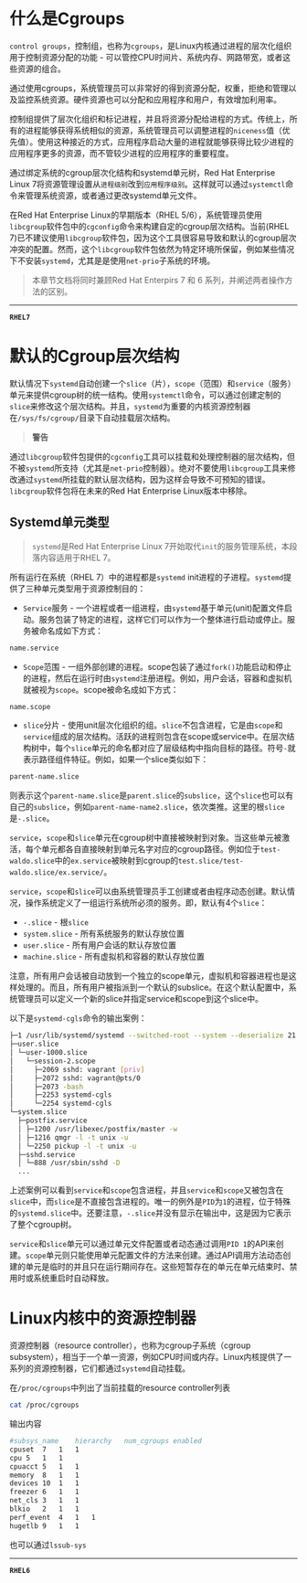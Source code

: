 # 什么是Cgroups

`control groups`，控制组，也称为`cgroups`，是Linux内核通过进程的层次化组织用于控制资源分配的功能 - 可以管控CPU时间片、系统内存、网路带宽，或者这些资源的组合。

通过使用cgroups，系统管理员可以非常好的得到资源分配，权重，拒绝和管理以及监控系统资源。硬件资源也可以分配和应用程序和用户，有效增加利用率。

控制组提供了层次化组织和标记进程，并且将资源分配给进程的方式。传统上，所有的进程能够获得系统相似的资源，系统管理员可以调整进程的`niceness`值（优先值）。使用这种接近的方式，应用程序启动大量的进程就能够获得比较少进程的应用程序更多的资源，而不管较少进程的应用程序的重要程度。

通过绑定系统的cgroup层次化结构和systemd单元树，Red Hat Enterprise Linux 7将资源管理设置从`进程级别`改到`应用程序级别`。这样就可以通过`systemctl`命令来管理系统资源，或者通过更改systemd单元文件。

在Red Hat Enterprise Linux的早期版本（RHEL 5/6），系统管理员使用`libcgroup`软件包中的`cgconfig`命令来构建自定的cgroup层次结构。当前(RHEL 7)已不建议使用`libcgroup`软件包，因为这个工具很容易导致和默认的cgroup层次冲突的配置。然而，这个`libcgroup`软件包依然为特定环境所保留，例如某些情况下不安装`systemd`，尤其是是使用`net-prio`子系统的环境。

> 本章节文档将同时兼顾Red Hat Enterpirs 7 和 6 系列，并阐述两者操作方法的区别。

----

**`RHEL7`**

# 默认的Cgroup层次结构

默认情况下`systemd`自动创建一个`slice`（片），`scope`（范围）和`service`（服务）单元来提供cgroup树的统一结构。使用`systemctl`命令，可以通过创建定制的`slice`来修改这个层次结构。并且，`systemd`为重要的内核资源控制器在`/sys/fs/cgroup/`目录下自动挂载层次结构。

> **警告**

通过`libcgroup`软件包提供的`cgconfig`工具可以挂载和处理控制器的层次结构，但不被`systemd`所支持（尤其是`net-prio`控制器）。绝对不要使用`libcgroup`工具来修改通过`systemd`所挂载的默认层次结构，因为这样会导致不可预知的错误。`libcgroup`软件包将在未来的Red Hat Enterprise Linux版本中移除。

## Systemd单元类型

> `systemd`是Red Hat Enterprise Linux 7开始取代`init`的服务管理系统，本段落内容适用于RHEL 7。

所有运行在系统（RHEL 7）中的进程都是`systemd` init进程的子进程。`systemd`提供了三种单元类型用于资源控制目的：

* `Service`服务 - 一个进程或者一组进程，由`systemd`基于单元(unit)配置文件启动。服务包装了特定的进程，这样它们可以作为一个整体进行启动或停止。服务被命名成如下方式：

```bash
name.service
```

* `Scope`范围 - 一组外部创建的进程。scope包装了通过`fork()`功能启动和停止的进程，然后在运行时由`systemd`注册进程。例如，用户会话，容器和虚拟机就被视为`scope`。scope被命名成如下方式：

```bash
name.scope
```

* `slice`分片 - 使用unit层次化组织的组。`slice`不包含进程，它是由`scope`和`service`组成的层次结构。活跃的进程则包含在scope或service中。在层次结构树中，每个`slice`单元的命名都对应了层级结构中指向目标的路径。符号`-`就表示路径组件特征。例如，如果一个slice类似如下：

```bash
parent-name.slice
```

则表示这个`parent-name.slice`是`parent.slice`的`subslice`，这个`slice`也可以有自己的`subslice`，例如`parent-name-name2.slice`，依次类推。这里的根`slice`是`-.slice`。

`service`，`scope`和`slice`单元在cgroup树中直接被映射到对象。当这些单元被激活，每个单元都各自直接映射到单元名字对应的cgroup路径。例如位于`test-waldo.slice`中的`ex.service`被映射到cgroup的`test.slice/test-waldo.slice/ex.service/`。

`service`，`scope`和`slice`可以由系统管理员手工创建或者由程序动态创建。默认情况，操作系统定义了一组运行系统所必须的服务。即，默认有4个`slice`：

* `-.slice` - 根`slice`
* `system.slice` - 所有系统服务的默认存放位置
* `user.slice` - 所有用户会话的默认存放位置
* `machine.slice` - 所有虚拟机和容器的默认存放位置

注意，所有用户会话被自动放到一个独立的scope单元，虚拟机和容器进程也是这样处理的。而且，所有用户被指派到一个默认的subslice。在这个默认配置中，系统管理员可以定义一个新的slice并指定service和scope到这个slice中。

以下是`systemd-cgls`命令的输出案例：

```bash
├─1 /usr/lib/systemd/systemd --switched-root --system --deserialize 21
├─user.slice
│ └─user-1000.slice
│   └─session-2.scope
│     ├─2069 sshd: vagrant [priv]
│     ├─2072 sshd: vagrant@pts/0
│     ├─2073 -bash
│     ├─2253 systemd-cgls
│     └─2254 systemd-cgls
└─system.slice
  ├─postfix.service
  │ ├─1200 /usr/libexec/postfix/master -w
  │ ├─1216 qmgr -l -t unix -u
  │ └─2250 pickup -l -t unix -u
  ├─sshd.service
  │ └─888 /usr/sbin/sshd -D
  ...
```

上述案例可以看到`service`和`scope`包含进程，并且`service`和`scope`又被包含在`slice`中，而`slice`是不直接包含进程的。唯一的例外是`PID`为`1`的进程，位于特殊的`systemd.slice`中。还要注意，`-.slice`并没有显示在输出中，这是因为它表示了整个cgroup树。

`service`和`slice`单元可以通过单元文件配置或者动态通过调用`PID 1`的API来创建。`scope`单元则只能使用单元配置文件的方法来创建。通过API调用方法动态创建的单元是临时的并且只在运行期间存在。这些短暂存在的单元在单元结束时、禁用时或系统重启时自动释放。

# Linux内核中的资源控制器

资源控制器（resource controller），也称为cgroup子系统（cgroup subsystem），相当于一个单一资源，例如CPU时间或内存。Linux内核提供了一系列的资源控制器，它们都通过`systemd`自动挂载。

在`/proc/cgroups`中列出了当前挂载的resource controller列表

```bash
cat /proc/cgroups
```

输出内容

```bash
#subsys_name	hierarchy	num_cgroups	enabled
cpuset	7	1	1
cpu	5	1	1
cpuacct	5	1	1
memory	8	1	1
devices	10	1	1
freezer	6	1	1
net_cls	3	1	1
blkio	2	1	1
perf_event	4	1	1
hugetlb	9	1	1
```

也可以通过`lssub-sys`


----

**`RHEL6`**

